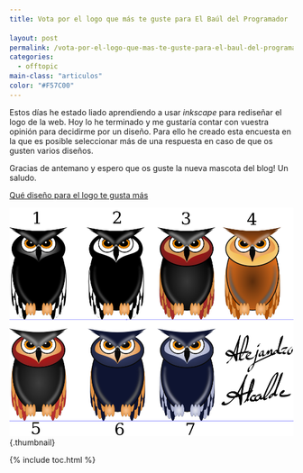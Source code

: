 ```yaml
---
title: Vota por el logo que más te guste para El Baúl del Programador

layout: post
permalink: /vota-por-el-logo-que-mas-te-guste-para-el-baul-del-programador/
categories:
  - offtopic
main-class: "articulos"
color: "#F57C00"
---
```

Estos días he estado liado aprendiendo a usar *inkscape* para rediseñar el logo de la web. Hoy lo he terminado y me gustaría contar con vuestra opinión para decidirme por un diseño. Para ello he creado esta encuesta en la que es posible seleccionar más de una respuesta en caso de que os gusten varios diseños.

Gracias de antemano y espero que os guste la nueva mascota del blog! Un saludo.  

<!--ad-->





<noscript>
  <a href="http://polldaddy.com/poll/7207708/">Qué diseño para el logo te gusta más</a>
</noscript>


[<img src="/assets/img/2013/06/LOGOS.png" alt="LOGOS"   />][1]{.thumbnail}



 [1]: /assets/img/2013/06/LOGOS.png

{% include toc.html %}
